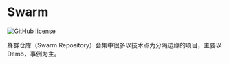 # Swarm

[![GitHub license](https://img.shields.io/badge/license-MIT-blue.svg)](https://github.com/ProgrameLife/Swarm/blob/master/LICENSE)

蜂群仓库（Swarm Repository）会集中很多以技术点为分隔边缘的项目，主要以Demo，事例为主。
